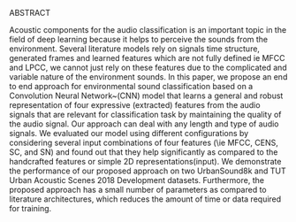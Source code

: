 ABSTRACT

Acoustic components for the audio classification is an important topic in the field of deep learning because it helps to perceive the sounds from the environment. Several literature models rely on signals time structure, generated frames and learned features which are not fully defined ie MFCC and LPCC, we cannot just rely on these features due to the complicated and variable nature of the environment sounds. In this paper, we propose an end to end approach for environmental sound classification based on a Convolution Neural Network~(CNN) model that learns a general and robust representation of four expressive (extracted) features from the audio signals that are relevant for classification task by maintaining the quality of the audio signal. Our approach can deal with any length and type of audio signals. We evaluated our model using different configurations by considering several input combinations of four features (\ie MFCC, CENS, SC, and SN) and found out that they help significantly as compared to the handcrafted features or simple 2D representations(input). We demonstrate the performance of our proposed approach on two UrbanSound8k and TUT Urban Acoustic Scenes 2018 Development datasets. Furthermore, the proposed approach has a small number of parameters as compared to literature architectures, which reduces the amount of time or data required for training.
